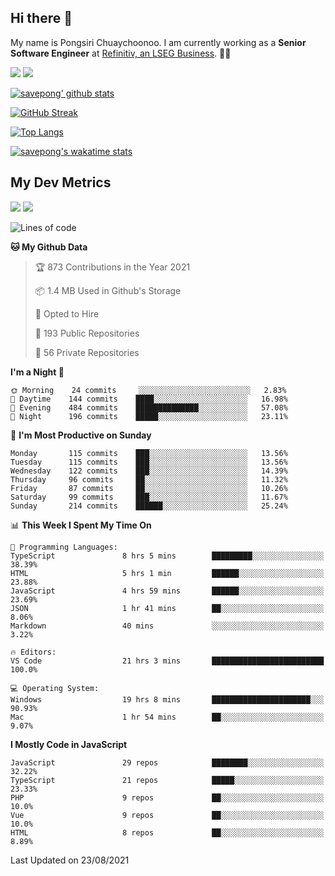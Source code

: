 ## Hi there 👋

My name is Pongsiri Chuaychoonoo. I am currently working as a **Senior Software Engineer** at [Refinitiv, an LSEG Business](https://www.refinitiv.com). 👨‍💻

[<img src="https://img.shields.io/badge/savepong.com-%230077B5.svg?&style=for-the-badge&color=81e6d9" />](https://savepong.com)
[<img src="https://img.shields.io/badge/linkedin-%230077B5.svg?&style=for-the-badge&logo=linkedin&logoColor=white" />](https://www.linkedin.com/in/savepong)

[![savepong' github stats](https://github-readme-stats.vercel.app/api?username=savepong&show_icons=true&count_private=true&theme=gotham&hide_border=true&bg_color=00000000&text_color=768390FF)](https://savepong.com/posts/stats)

[![GitHub Streak](https://github-readme-streak-stats.herokuapp.com?user=savepong&theme=gotham&hide_border=true&background=00000000&dates=768390FF)](https://savepong.com/posts/stats)

[![Top Langs](https://github-readme-stats.vercel.app/api/top-langs/?username=savepong&layout=compact&langs_count=10&theme=gotham&hide_border=true&bg_color=00000000&text_color=768390FF)](https://savepong.com/posts/stats)

[![savepong's wakatime stats](https://github-readme-stats.vercel.app/api/wakatime?username=@savepong&layout=default&theme=gotham&hide_border=true&bg_color=00000000&text_color=768390FF)](https://savepong.com/posts/stats)

## My Dev Metrics

[![](https://komarev.com/ghpvc/?username=savepong&color=blue&label=Profile%20Views)](https://github.com/savepong)
[![](https://img.shields.io/github/followers/savepong?label=GitHub%20Followers)](https://github.com/savepong)

<!--START_SECTION:waka-->
![Lines of code](https://img.shields.io/badge/From%20Hello%20World%20I%27ve%20Written-8.8%20million%20lines%20of%20code-blue)

**🐱 My Github Data** 

> 🏆 873 Contributions in the Year 2021
 > 
> 📦 1.4 MB Used in Github's Storage 
 > 
> 💼 Opted to Hire
 > 
> 📜 193 Public Repositories 
 > 
> 🔑 56 Private Repositories  
 > 
**I'm a Night 🦉** 

```text
🌞 Morning    24 commits     ░░░░░░░░░░░░░░░░░░░░░░░░░   2.83% 
🌆 Daytime    144 commits    ████░░░░░░░░░░░░░░░░░░░░░   16.98% 
🌃 Evening    484 commits    ██████████████░░░░░░░░░░░   57.08% 
🌙 Night      196 commits    █████░░░░░░░░░░░░░░░░░░░░   23.11%

```
📅 **I'm Most Productive on Sunday** 

```text
Monday       115 commits    ███░░░░░░░░░░░░░░░░░░░░░░   13.56% 
Tuesday      115 commits    ███░░░░░░░░░░░░░░░░░░░░░░   13.56% 
Wednesday    122 commits    ███░░░░░░░░░░░░░░░░░░░░░░   14.39% 
Thursday     96 commits     ██░░░░░░░░░░░░░░░░░░░░░░░   11.32% 
Friday       87 commits     ██░░░░░░░░░░░░░░░░░░░░░░░   10.26% 
Saturday     99 commits     ███░░░░░░░░░░░░░░░░░░░░░░   11.67% 
Sunday       214 commits    ██████░░░░░░░░░░░░░░░░░░░   25.24%

```


📊 **This Week I Spent My Time On** 

```text
💬 Programming Languages: 
TypeScript               8 hrs 5 mins        █████████░░░░░░░░░░░░░░░░   38.39% 
HTML                     5 hrs 1 min         ██████░░░░░░░░░░░░░░░░░░░   23.88% 
JavaScript               4 hrs 59 mins       ██████░░░░░░░░░░░░░░░░░░░   23.69% 
JSON                     1 hr 41 mins        ██░░░░░░░░░░░░░░░░░░░░░░░   8.06% 
Markdown                 40 mins             ░░░░░░░░░░░░░░░░░░░░░░░░░   3.22%

🔥 Editors: 
VS Code                  21 hrs 3 mins       █████████████████████████   100.0%

💻 Operating System: 
Windows                  19 hrs 8 mins       ██████████████████████░░░   90.93% 
Mac                      1 hr 54 mins        ██░░░░░░░░░░░░░░░░░░░░░░░   9.07%

```

**I Mostly Code in JavaScript** 

```text
JavaScript               29 repos            ████████░░░░░░░░░░░░░░░░░   32.22% 
TypeScript               21 repos            █████░░░░░░░░░░░░░░░░░░░░   23.33% 
PHP                      9 repos             ██░░░░░░░░░░░░░░░░░░░░░░░   10.0% 
Vue                      9 repos             ██░░░░░░░░░░░░░░░░░░░░░░░   10.0% 
HTML                     8 repos             ██░░░░░░░░░░░░░░░░░░░░░░░   8.89%

```



 Last Updated on 23/08/2021
<!--END_SECTION:waka-->

<!--
**savepong/savepong** is a ✨ _special_ ✨ repository because its `README.md` (this file) appears on your GitHub profile.

Here are some ideas to get you started:

- 🔭 I’m currently working on WebComponents and TypeScript.
- 🌱 I’m currently learning ...
- 👯 I’m looking to collaborate on ...
- 🤔 I’m looking for help with ...
- 💬 Ask me about ...
- 📫 How to reach me: ...
- 😄 Pronouns: ...
- ⚡ Fun fact: ...
-->
